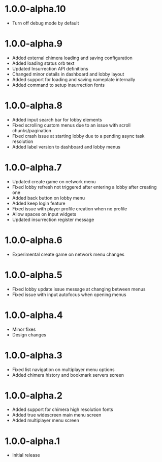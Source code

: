 # 1.0.0-alpha.10
- Turn off debug mode by default

# 1.0.0-alpha.9
- Added external chimera loading and saving configuration
- Added loading status orb text
- Updated Insurrection API definitions
- Changed minor details in dashboard and lobby layout
- Added support for loading and saving nameplate internally
- Added command to setup insurrection fonts

# 1.0.0-alpha.8
- Added input search bar for lobby elements
- Fixed scrolling custom menus due to an issue with scroll chunks/pagination
- Fixed crash issue at starting lobby due to a pending async task resolution
- Added label version to dashboard and lobby menus

# 1.0.0-alpha.7
- Updated create game on network menu
- Fixed lobby refresh not triggered after entering a lobby after creating one
- Added back button on lobby menu
- Added keep login feature
- Fixed issue with player profile creation when no profile
- Allow spaces on input widgets
- Updated insurrection register message

# 1.0.0-alpha.6
- Experimental create game on network menu changes

# 1.0.0-alpha.5
- Fixed lobby update issue message at changing between menus
- Fixed issue with input autofocus when opening menus

# 1.0.0-alpha.4
- Minor fixes
- Design changes

# 1.0.0-alpha.3
- Fixed list navigation on multiplayer menu options
- Added chimera history and bookmark servers screen

# 1.0.0-alpha.2
- Added support for chimera high resolution fonts
- Added true widescreen main menu screen
- Added multiplayer menu screen

# 1.0.0-alpha.1
- Initial release